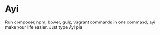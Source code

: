 # Ayi
Run composer, npm, bower, gulp, vagrant commands in one command, ayi make your life easier. Just type Ayi pia
